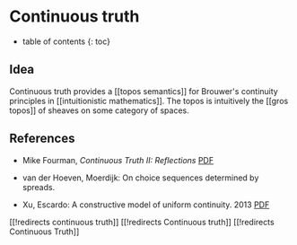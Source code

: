 
# Continuous truth
* table of contents
{: toc}

## Idea

Continuous truth provides a [[topos semantics]] for Brouwer's continuity principles in [[intuitionistic mathematics]].  The topos is intuitively the [[gros topos]] of sheaves on some category of spaces.


## References

* Mike Fourman, _Continuous Truth II: Reflections_ [PDF](http://homepages.inf.ed.ac.uk/mfourman/research/publications/pdf/fourman2013-continuous-truth-II.pdf)

* van der Hoeven, Moerdijk: On choice sequences determined by spreads. 

* Xu, Escardo: A constructive model of uniform continuity. 2013 [PDF](http://www.cs.bham.ac.uk/~mhe/papers/xu-escardo.pdf)


[[!redirects continuous truth]]
[[!redirects Continuous truth]]
[[!redirects Continuous Truth]]

